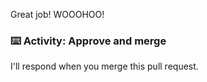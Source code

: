 Great job! WOOOHOO! 

### :keyboard: Activity: Approve and merge

I'll respond when you merge this pull request.